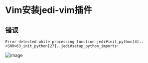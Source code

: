 # Vim安装jedi-vim插件


## 错误
`Error detected while processing function jedi#init_python[4]..<SNR>63_init_python[27]..jedi#setup_python_imports:`

![image](https://user-images.githubusercontent.com/14041622/49461989-f2797e80-f82f-11e8-9612-5714a69202f3.png)

